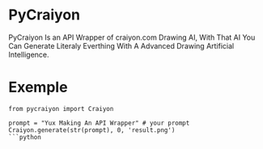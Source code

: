 # PyCraiyon
PyCraiyon Is an API Wrapper of craiyon.com Drawing AI, With That AI You Can Generate Literaly Everthing With A Advanced Drawing Artificial Intelligence.

# Exemple

```
from pycraiyon import Craiyon

prompt = "Yux Making An API Wrapper" # your prompt
Craiyon.generate(str(prompt), 0, 'result.png')
```python
